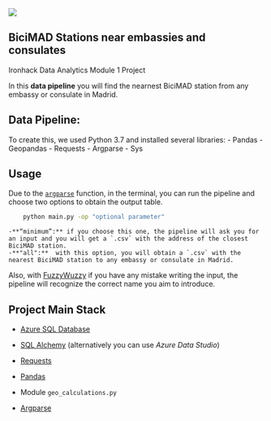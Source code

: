 <p align="left"><img src="https://cdn-images-1.medium.com/max/184/1*2GDcaeYIx_bQAZLxWM4PsQ@2x.png"></p>

## **BiciMAD Stations near embassies and consulates**

Ironhack Data Analytics Module 1 Project

In this **data pipeline** you will find the nearnest BiciMAD station from any embassy or consulate in Madrid.

## **Data Pipeline:**

To create this, we used Python 3.7 and installed several libraries:
    - Pandas
    - Geopandas
    - Requests
    - Argparse
    - Sys

## **Usage**

Due to the [`argparse`](https://docs.python.org/3/howto/argparse.html) function, in the terminal, you can run the pipeline and choose two options to obtain the output table.
```bash
    python main.py -op "optional parameter"
````
    -**“minimum”:** if you choose this one, the pipeline will ask you for an input and you will get a `.csv` with the address of the closest BiciMAD station.
    -**"all":**  with this option, you will obtain a `.csv` with the nearest BiciMAD station to any embassy or consulate in Madrid.

Also, with [FuzzyWuzzy](https://pypi.org/project/fuzzywuzzy/) if you have any mistake writing the input, the pipeline will recognize the correct name you aim to introduce.

## **Project Main Stack**
- [Azure SQL Database](https://portal.azure.com/)

- [SQL Alchemy](https://docs.sqlalchemy.org/en/13/intro.html) (alternatively you can use _Azure Data Studio_)

- [Requests](https://requests.readthedocs.io/)

- [Pandas](https://pandas.pydata.org/pandas-docs/stable/reference/index.html)

- Module `geo_calculations.py`

- [Argparse](https://docs.python.org/3.7/library/argparse.html)











 


 

